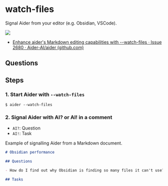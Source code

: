 # watch-files

Signal Aider from your editor (e.g. Obsidian, VSCode).

![](assets/399141384-94eb7184-3d1d-432e-a052-2f14286a3628.gif)
- [Enhance aider's Markdown editing capabilities with --watch-files · Issue 2680 · Aider-AI/aider (github.com)](https://github.com/Aider-AI/aider/issues/2680#issuecomment-2564630596)


## Questions


## Steps

### 1. Start Aider with `--watch-files`

```shell
$ aider --watch-files
```

### 2. Signal Aider with AI? or AI! in a comment

- `AI?`: Question
- `AI!`: Task

Example of signalling Aider from a Markdown document.

```markdown
# Obsidian performance

## Questions

- How do I find out why Obsidian is finding so many files it can't use? #AI?

## Tasks

```
